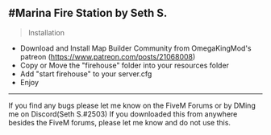 #Marina Fire Station by Seth S.
------------------------------------------------------------------------

> Installation
  - Download and Install Map Builder Community from OmegaKingMod's patreon (https://www.patreon.com/posts/21068008)
  - Copy or Move the "firehouse" folder into your resources folder
  - Add "start firehouse" to your server.cfg
  - Enjoy

------------------------------------------------------------------------

If you find any bugs please let me know on the FiveM Forums or by DMing me on Discord(Seth S.#2503)
If you downloaded this from anywhere besides the FiveM forums, please let me know and do not use this.
